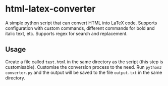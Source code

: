 # html-latex-converter
A simple python script that can convert HTML into LaTeX code. Supports configuration with custom commands, different commands for bold and italic text, etc.
Supports regex for search and replacement.

## Usage
Create a file called `test.html` in the same directory as the script (this step is customisable). Customise the conversion process to the need. Run `python3 converter.py` and the output will be saved to the file `output.txt` in the same directory.

